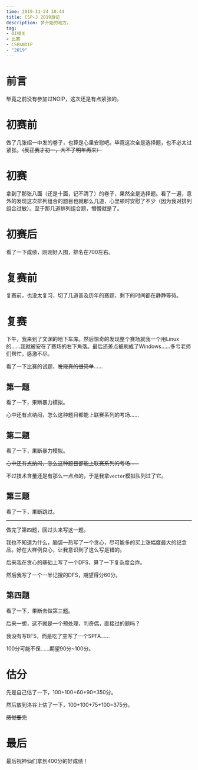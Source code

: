 ```yaml
---
time: 2019-11-24 10:44
title: CSP-J 2019游记
description: 梦开始的地方。
tag: 
- OI相关
- 比赛
- CSP&NOIP
- "2019"
---
```


# 前言

毕竟之前没有参加过NOIP，这次还是有点紧张的。

# 初赛前

做了几张绍一中发的卷子，也算是心里安慰吧。毕竟这次全是选择题，也不必太过紧张。~~（反正我才初一，大不了明年再来）~~

# 初赛

拿到了那张八面（还是十面，记不清了）的卷子，果然全是选择题。看了一遍，意外的发现这次排列组合的题目也就那么几道，心里顿时安慰了不少（因为我对排列组合过敏）。至于那几道排列组合题，懵懵就是了。

# 初赛后

看了一下成绩，刚刚好入围，排名在700左右。

# 复赛前

复赛前，也没太复习，切了几道普及历年的赛题，剩下的时间都在静静等待。

# 复赛

下午，我来到了文渊的地下车库。然后惊奇的发现整个赛场就我一个用Linux的......我就被安在了赛场的右下角落。最后还差点被刷成了Windows......多亏老师们帮忙，感激不尽。

看了一下比赛的试题，~~发现真的很简单~~......

## 第一题

看了一下，果断暴力模拟。

心中还有点纳闷，怎么这种题目都能上联赛系列的考场......

## 第二题

看了一下，果断暴力模拟。

~~心中还有点纳闷，怎么这种题目都能上联赛系列的考场......~~

不过技术含量还是有那么一点点的，于是我拿`vector`模拟队列过了它。

## 第三题

看了一下，果断跳过。

---

做完了第四题，回过头来写这一题。

我也不知道为什么，脑袋一热写了一个贪心，尽可能多的买上涨幅度最大的纪念品。好在大样例良心，让我意识到了这么写是错的。

后来我在贪心的基础上写了一个DFS，算了一下复杂度会炸。

然后我写了一个一半记搜的DFS，期望得分60分。

## 第四题

看了一下，果断去做第三题。

后来一想，这不就是一个预处理，判奇偶，直接过的题吗？

我没有写BFS，而是吃了空写了一个SPFA......

100分可能不保......期望90分~100分。

# 估分

先是自己估了一下，100+100+60+90=350分。

然后放到洛谷上估了一下，100+100+75+100=375分。

~~感觉要完~~

# 最后

最后祝神仙们拿到400分的好成绩！